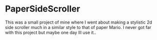# PaperSideScroller
This was a small project of mine where I went about making a stylistic 2d side scroller much in a similar style to that of paper Mario.  I never got far with this project but maybe one day Ill use it..
